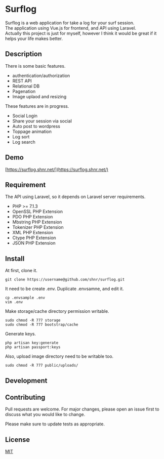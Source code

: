 # Surflog

Surflog is a web application for take a log for your surf session.  
The application using Vue.js for frontend, and API using Laravel.  
Actually this project is just for myself, however I think it would be great if it helps your life makes better. 


## Description

There is some basic features.

- authentication/authorization
- REST API
- Relational DB
- Pagenation
- Image uplaod and resizing


These features are in progress.

- Social Login  
- Share your session via social  
- Auto post to wordpress  
- Toppage animation  
- Log sort
- Log search


## Demo

[https://surflog.shnr.net/](https://surflog.shnr.net/)


## Requirement

The API using Laravel, so it depends on Laravel server requirements.

- PHP >= 7.1.3
- OpenSSL PHP Extension
- PDO PHP Extension
- Mbstring PHP Extension
- Tokenizer PHP Extension
- XML PHP Extension
- Ctype PHP Extension
- JSON PHP Extension




## Install

At first, clone it.

```
git clone https://username@github.com/shnr/surflog.git
```

It need to be create .env.
Duplicate .envsamne, and edit it.

```
cp .envsample .env
vim .env
```

Make storage/cache directory permission writable.

```
sudo chmod -R 777 storage
sudo chmod -R 777 bootstrap/cache
```

Generate keys.

```
php artisan key:generate
php artisan passport:keys
```

Also, upload image directory need to be writable too.

```
sudo chmod -R 777 public/uploads/
```



## Development


## Contributing
Pull requests are welcome. For major changes, please open an issue first to discuss what you would like to change.

Please make sure to update tests as appropriate.


## License
[MIT](https://choosealicense.com/licenses/mit/)

